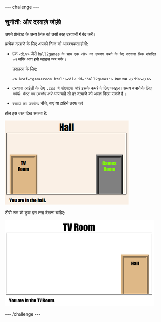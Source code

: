 --- challenge ---

## चुनौती: और दरवाज़े जोड़ें!

अपने प्रोजेक्ट के अन्य लिंक को उसी तरह दरवाजों में बंद करें।

प्रत्येक दरवाजे के लिए आपको निम्न की आवश्यकता होगी:

+ एक `<div>` जैसे `hall2games के साथ एक <0> का उपयोग करने के लिए दरवाजा लिंक संपादित करें` ताकि आप इसे स्टाइल कर सकें।
    
    उदाहरण के लिए:
    
    `<a href="gamesroom.html"><div id="hall2games"> गेम्स रूम </div></a>`

+ दरवाजा आईडी के लिए `.css में सीएसएस जोड़ें` इसके कमरे के लिए फाइल। समय बचाने के लिए *कॉपी- पेस्ट का उपयोग करें* आप चाहें तो हर दरवाजे को अलग दिखा सकते हैं।

+ `दरवाजे का उपयोग:` नीचे, बाएं या दाहिने तरफ करे

हॉल इस तरह दिख सकता है:

![स्क्रीनशॉट](images/rooms-hall-doors.png)

टीवी रूम को कुछ इस तरह देखना चाहिए:

![स्क्रीनशॉट](images/rooms-tvroom-door.png)

--- /challenge ---